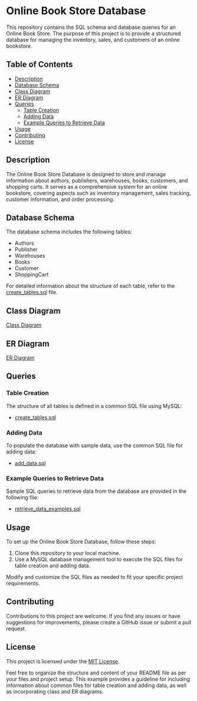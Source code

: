 # Online Book Store Database

This repository contains the SQL schema and database queries for an Online Book Store. The purpose of this project is to provide a structured database for managing the inventory, sales, and customers of an online bookstore.
## Table of Contents

- [Description](#description)
- [Database Schema](#database-schema)
- [Class Diagram](#class-diagram)
- [ER Diagram](#er-diagram)
- [Queries](#queries)
  - [Table Creation](#table-creation)
  - [Adding Data](#adding-data)
  - [Example Queries to Retrieve Data](#example-queries-to-retrieve-data)
- [Usage](#usage)
- [Contributing](#contributing)
- [License](#license)

## Description

The Online Book Store Database is designed to store and manage information about authors, publishers, warehouses, books, customers, and shopping carts. It serves as a comprehensive system for an online bookstore, covering aspects such as inventory management, sales tracking, customer information, and order processing.

## Database Schema

The database schema includes the following tables:

- Authors
- Publisher
- Warehouses
- Books
- Customer
- ShoppingCart

For detailed information about the structure of each table, refer to the [create_tables.sql](queries/create_tables.sql) file.

## Class Diagram

[Class Diagram](diagrams/class_diagram.png)

## ER Diagram

[ER Diagram](diagrams/er_diagram.png)

## Queries

### Table Creation

The structure of all tables is defined in a common SQL file using MySQL:

- [create_tables.sql](queries/create_tables.sql)

### Adding Data

To populate the database with sample data, use the common SQL file for adding data:

- [add_data.sql](queries/add_data.sql)

### Example Queries to Retrieve Data

Sample SQL queries to retrieve data from the database are provided in the following file:

- [retrieve_data_examples.sql](queries/retrieve_data_examples.sql)

## Usage

To set up the Online Book Store Database, follow these steps:

1. Clone this repository to your local machine.
2. Use a MySQL database management tool to execute the SQL files for table creation and adding data.

Modify and customize the SQL files as needed to fit your specific project requirements.

## Contributing

Contributions to this project are welcome. If you find any issues or have suggestions for improvements, please create a GitHub issue or submit a pull request.

## License

This project is licensed under the [MIT License](LICENSE).

Feel free to organize the structure and content of your README file as per your files and project setup. This example provides a guideline for including information about common files for table creation and adding data, as well as incorporating class and ER diagrams.
